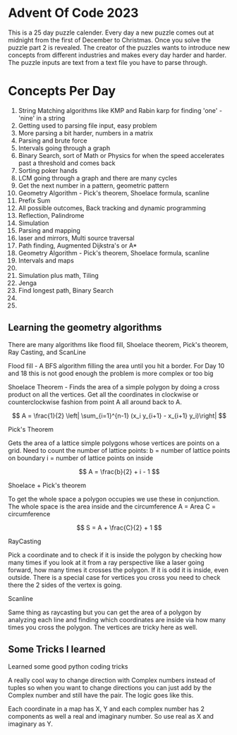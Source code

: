 # Advent Of Code 2023

This is a 25 day puzzle calender. Every day a new puzzle comes out at midnight from the first of
December to Christmas. Once you solve the puzzle part 2 is revealed. The creator of the puzzles
wants to introduce new concepts from different industries and makes every day harder and harder.
The puzzle inputs are text from a text file you have to parse through.

# Concepts Per Day

1. String Matching algorithms like KMP and Rabin karp for finding 'one' - 'nine' in a string
2. Getting used to parsing file input, easy problem
3. More parsing a bit harder, numbers in a matrix
4. Parsing and brute force
5. Intervals going through a graph
6. Binary Search, sort of Math or Physics for when the speed accelerates past a threshold and comes back
7. Sorting poker hands
8. LCM going through a graph and there are many cycles
9. Get the next number in a pattern, geometric pattern
10. Geometry Algorithm - Pick's theorem, Shoelace formula, scanline
11. Prefix Sum
12. All possible outcomes, Back tracking and dynamic programming
13. Reflection, Palindrome
14. Simulation
15. Parsing and mapping
16. laser and mirrors, Multi source traversal
17. Path finding, Augmented Dijkstra's or A*
18. Geometry Algorithm - Pick's theorem, Shoelace formula, scanline
19. Intervals and maps 
20. 
21. Simulation plus math, Tiling
22. Jenga
23. Find longest path, Binary Search
24. 
25. 


## Learning the geometry algorithms

There are many algorithms like flood fill, Shoelace theorem, Pick's theorem,
Ray Casting, and ScanLine

Flood fill - A BFS algorithm filling the area until you hit a border.
For Day 10 and 18 this is not good enough the problem is more complex
or too big

Shoelace Theorem - Finds the area of a simple polygon by doing a cross product
on all the vertices. Get all the coordinates in clockwise or counterclockwise
fashion from point A all around back to A.

$$
A = \frac{1}{2} \left| \sum_{i=1}^{n-1} (x_i y_{i+1} - x_{i+1} y_i)\right|
$$

Pick's Theorem

Gets the area of a lattice simple polygons whose vertices are points on a grid.
Need to count the number of lattice points:
b = number of lattice points on boundary
i = number of lattice points on inside

$$
A = \frac{b}{2} + i - 1
$$

Shoelace + Pick's theorem

To get the whole space a polygon occupies we use these in conjunction.
The whole space is the area inside and the circumference 
A = Area 
C = circumference

$$
S = A + \frac{C}{2} + 1
$$

RayCasting

Pick a coordinate and to check if it is inside the polygon by
checking how many times if you look at it from a ray perspective like a laser
going forward, how many times it crosses the polygon. If it is odd it is 
inside, even outside. There is a special case for vertices you cross you need
to check there the 2 sides of the vertex is going.

Scanline

Same thing as raycasting but you can get the area of a polygon by 
analyzing each line and finding which coordinates are inside via
how many times you cross the polygon. The vertices are tricky here as well.

## Some Tricks I learned

Learned some good python coding tricks

A really cool way to change direction with Complex numbers instead of tuples 
so when you want to change directions you can just add by the Complex number
and still have the pair. The logic goes like this.

Each coordinate in a map has X, Y and each complex number has 2 components
as well a real and imaginary number. So use real as X and imaginary as Y.

